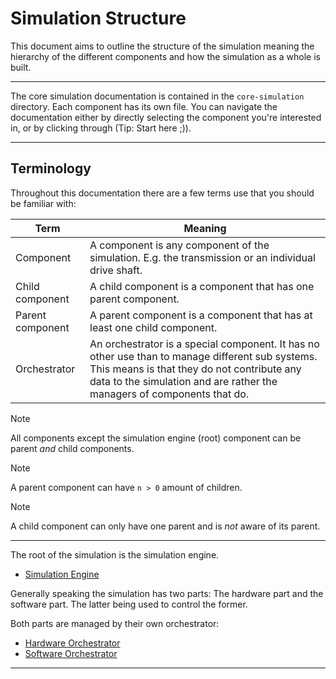 # Simulation Structure
This document aims to outline the structure of the simulation meaning the hierarchy of the different components and how
the simulation as a whole is built.

---

The core simulation documentation is contained in the `core-simulation` directory. Each component has its own file. You 
can navigate the documentation either by directly selecting the component you're interested in, or by clicking through (Tip: Start
here ;)).

---

## Terminology
Throughout this documentation there are a few terms use that you should be familiar with:

| Term             | Meaning                                                                                                                                                                                                                   |
|------------------|---------------------------------------------------------------------------------------------------------------------------------------------------------------------------------------------------------------------------|
| Component        | A component is any component of the simulation. E.g. the transmission or an individual drive shaft.                                                                                                                       |
| Child component  | A child component is a component that has one parent component.                                                                                                                                                           |
| Parent component | A parent component is a component that has at least one child component.                                                                                                                                                  |
| Orchestrator     | An orchestrator is a special component. It has no other use than to manage different sub systems. This means is that they do not contribute any data to the simulation and are rather the managers of components that do. |

> [!NOTE]  
> All components except the simulation engine (root) component can be parent *and* child components.

> [!NOTE]  
> A parent component can have `n > 0` amount of children.

> [!NOTE]  
> A child component can only have one parent and is *not* aware of its parent.


---

The root of the simulation is the simulation engine.

- [Simulation Engine](./simulation-engine.md)

Generally speaking the simulation has two parts: The hardware part and the software part. The latter being used to control
the former.

Both parts are managed by their own orchestrator:

- [Hardware Orchestrator](./hardware-orchestrator.md)
- [Software Orchestrator](./software-orchestrator.md)

---

